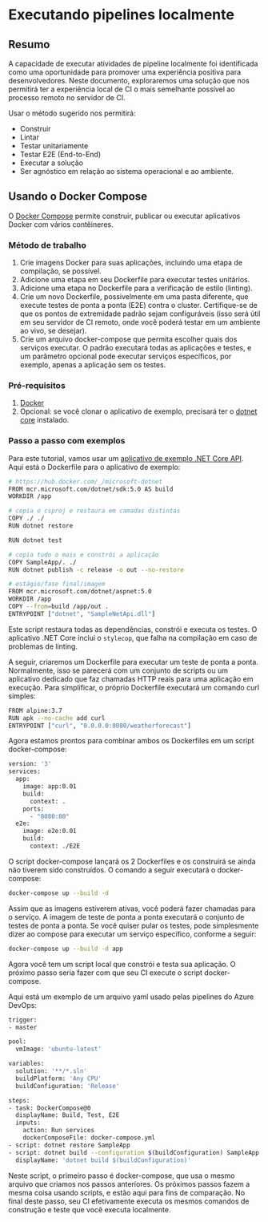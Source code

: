 # Executando pipelines localmente

## Resumo

A capacidade de executar atividades de pipeline localmente foi identificada como uma oportunidade para promover uma experiência positiva para desenvolvedores. Neste documento, exploraremos uma solução que nos permitirá ter a experiência local de CI o mais semelhante possível ao processo remoto no servidor de CI.

Usar o método sugerido nos permitirá:

- Construir
- Lintar
- Testar unitariamente
- Testar E2E (End-to-End)
- Executar a solução
- Ser agnóstico em relação ao sistema operacional e ao ambiente.

## Usando o Docker Compose

O [Docker Compose](https://docs.docker.com/compose/) permite construir, publicar ou executar aplicativos Docker com vários contêineres.

### Método de trabalho

1. Crie imagens Docker para suas aplicações, incluindo uma etapa de compilação, se possível.
2. Adicione uma etapa em seu Dockerfile para executar testes unitários.
3. Adicione uma etapa no Dockerfile para a verificação de estilo (linting).
4. Crie um novo Dockerfile, possivelmente em uma pasta diferente, que execute testes de ponta a ponta (E2E) contra o cluster. Certifique-se de que os pontos de extremidade padrão sejam configuráveis (isso será útil em seu servidor de CI remoto, onde você poderá testar em um ambiente ao vivo, se desejar).
5. Crie um arquivo docker-compose que permita escolher quais dos serviços executar. O padrão executará todas as aplicações e testes, e um parâmetro opcional pode executar serviços específicos, por exemplo, apenas a aplicação sem os testes.

### Pré-requisitos

1. [Docker](https://www.docker.com/products/docker-desktop)
2. Opcional: se você clonar o aplicativo de exemplo, precisará ter o [dotnet core](https://dotnet.microsoft.com/download) instalado.

### Passo a passo com exemplos

Para este tutorial, vamos usar um [aplicativo de exemplo .NET Core API](https://github.com/itye-msft/cse-engagement-template). Aqui está o Dockerfile para o aplicativo de exemplo:

```sh
# https://hub.docker.com/_/microsoft-dotnet
FROM mcr.microsoft.com/dotnet/sdk:5.0 AS build
WORKDIR /app

# copia o csproj e restaura em camadas distintas
COPY ./ ./
RUN dotnet restore

RUN dotnet test

# copia tudo o mais e constrói a aplicação
COPY SampleApp/. ./
RUN dotnet publish -c release -o out --no-restore

# estágio/fase final/imagem
FROM mcr.microsoft.com/dotnet/aspnet:5.0
WORKDIR /app
COPY --from=build /app/out .
ENTRYPOINT ["dotnet", "SampleNetApi.dll"]
```

Este script restaura todas as dependências, constrói e executa os testes. O aplicativo .NET Core inclui o `stylecop`, que falha na compilação em caso de problemas de linting.

A seguir, criaremos um Dockerfile para executar um teste de ponta a ponta. Normalmente, isso se parecerá com um conjunto de scripts ou um aplicativo dedicado que faz chamadas HTTP reais para uma aplicação em execução. Para simplificar, o próprio Dockerfile executará um comando curl simples:

```sh
FROM alpine:3.7
RUN apk --no-cache add curl
ENTRYPOINT ["curl", "0.0.0.0:8080/weatherforecast"]
```

Agora estamos prontos para combinar ambos os Dockerfiles em um script docker-compose:

```sh
version: '3'
services:
  app:
    image: app:0.01
    build:
      context: .
    ports:
      - "8080:80"
  e2e:
    image: e2e:0.01
    build:
      context: ./E2E
```

O script docker-compose lançará os 2 Dockerfiles e os construirá se ainda não tiverem sido construídos. O comando a seguir executará o docker-compose:

```sh
docker-compose up --build -d
```

Assim que as imagens estiverem ativas, você poderá fazer chamadas para o serviço. A imagem de teste de ponta a ponta executará o conjunto de testes de ponta a ponta. Se você quiser pular os testes, pode simplesmente dizer ao compose para executar um serviço específico, conforme a seguir:

```sh
docker-compose up --build -d app
```

Agora você tem um script local que constrói e testa sua aplicação. O próximo passo seria fazer com que seu CI execute o script docker-compose.

Aqui está um exemplo de um arquivo yaml usado pelas pipelines do Azure DevOps:

```sh
trigger:
- master

pool:
  vmImage: 'ubuntu-latest'

variables:
  solution: '**/*.sln'
  buildPlatform: 'Any CPU'
  buildConfiguration: 'Release'

steps:
- task: DockerCompose@0
  displayName: Build, Test, E2E
  inputs:
    action: Run services
    dockerComposeFile: docker-compose.yml
- script: dotnet restore SampleApp
- script: dotnet build --configuration $(buildConfiguration) SampleApp
  displayName: 'dotnet build $(buildConfiguration)'
```

Neste script, o primeiro passo é docker-compose, que usa o mesmo arquivo que criamos nos passos anteriores. Os próximos passos fazem a mesma coisa usando scripts, e estão aqui para fins de comparação. No final deste passo, seu CI efetivamente executa os mesmos comandos de construção e teste que você executa localmente.
